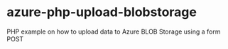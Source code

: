 # azure-php-upload-blobstorage
PHP example on how to upload data to Azure BLOB Storage using a form POST
